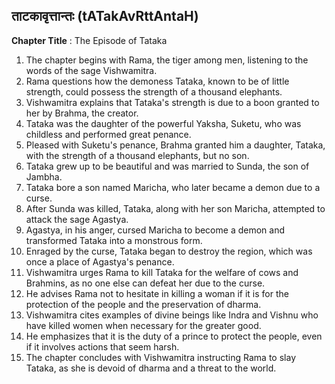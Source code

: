 ## ताटकावृत्तान्तः (tATakAvRttAntaH)

**Chapter Title** : The Episode of Tataka

1. The chapter begins with Rama, the tiger among men, listening to the words of the sage Vishwamitra.
2. Rama questions how the demoness Tataka, known to be of little strength, could possess the strength of a thousand elephants.
3. Vishwamitra explains that Tataka's strength is due to a boon granted to her by Brahma, the creator.
4. Tataka was the daughter of the powerful Yaksha, Suketu, who was childless and performed great penance.
5. Pleased with Suketu's penance, Brahma granted him a daughter, Tataka, with the strength of a thousand elephants, but no son.
6. Tataka grew up to be beautiful and was married to Sunda, the son of Jambha.
7. Tataka bore a son named Maricha, who later became a demon due to a curse.
8. After Sunda was killed, Tataka, along with her son Maricha, attempted to attack the sage Agastya.
9. Agastya, in his anger, cursed Maricha to become a demon and transformed Tataka into a monstrous form.
10. Enraged by the curse, Tataka began to destroy the region, which was once a place of Agastya's penance.
11. Vishwamitra urges Rama to kill Tataka for the welfare of cows and Brahmins, as no one else can defeat her due to the curse.
12. He advises Rama not to hesitate in killing a woman if it is for the protection of the people and the preservation of dharma.
13. Vishwamitra cites examples of divine beings like Indra and Vishnu who have killed women when necessary for the greater good.
14. He emphasizes that it is the duty of a prince to protect the people, even if it involves actions that seem harsh.
15. The chapter concludes with Vishwamitra instructing Rama to slay Tataka, as she is devoid of dharma and a threat to the world.
